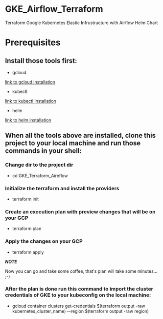 # GKE_Airflow_Terraform
Terraform Google Kubernetes Elastic Infrustructure with Airflow Helm Chart

# Prerequisites

## Install those tools first:
* gcloud

[link to gcloud installation](https://cloud.google.com/sdk/docs/install)

* kubectl

[link to kubectl installation](https://kubernetes.io/docs/tasks/tools/)

* helm 

[link to helm installation](https://helm.sh/docs/intro/install/)

## When all the tools above are installed, clone this project to your local machine and run those commands in your shell:

### Change dir to the project dir
* cd GKE_Terraform_Aireflow

### Initialize the terraform and install the providers
* terraform init

### Create an execution plan with preview changes that will be on your GCP 
* terraform plan

### Apply the changes on your GCP
* terraform apply

***NOTE***

Now you can go and take some coffee, that's plan will take some minutes... ;-)

### After the plan is done run this command to import the cluster credentials of GKE to your kubeconfig on the local machine:

* gcloud container clusters get-credentials $(terraform output -raw kubernetes_cluster_name) --region $(terraform output -raw region)

